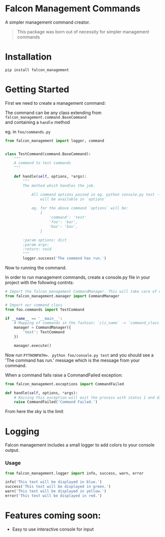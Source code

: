 # Falcon Management Commands

A simpler management command creator.

> This package was born out of necessity for simpler management commands

# Installation

`pip install falcon_management`

# Getting Started

First we need to create a management command:

The command can be any class extending from `falcon_management.command.BaseCommand`  
    and containing a `handle` method

eg. in `foo/commands.py`
```python
from falcon_management import logger, command


class TestCommand(command.BaseCommand):
    """
    A command to test commands
    """

    def handle(self, options, *args):
        """
        The method which handles the job.

            All command options passed in eg. python console.py test --foo=bar --baz bav
                will be available in `options`
                
            eg. for the above command `options` will be:
                {
                    'command': 'test'
                    'foo': 'bar',
                    'baz': 'bav',
                }

        :param options: dict
        :param args:
        :return: void
        """
        logger.success('The command has run.')

```

Now to running the command.

In order to run management commands, create a console.py file in your project with the following contnts:

```python
# Import the falcon_management CommandManager. This will take care of mapping your commands
from falcon_management.manager import CommandManager

# Import our command class
from foo.commands import TestCommand

if __name__ == '__main__':
    # Mapping of commands in the fashion: `cli_name` -> `command_class`
    manager = CommandManager({
        'test': TestCommand
    })

    manager.execute()
```

Now run `PYTHONPATH=. python foo/console.py test` and you should see a 'The command has run.' message which is the message from your command.

When a command fails raise a CommandFailed exception:

```python
from falcon_management.exceptions import CommandFailed

def handle(self, options, *args):
    # Raising this exception will exit the process with status 1 and display error text in red.
    raise CommandFailed('Command Failed.')
```


From here the sky is the limit

# Logging

Falcon management includes a small logger to add colors to your console output.
 
### Usage

```python
from falcon_management.logger import info, success, warn, error

info('This text will be displayed in blue.')
success('This text will be displayed in green.')
warn('This text will be displayed in yellow.')
error('This text will be displayed in red.')
```

# Features coming soon:
* Easy to use interactive console for input
